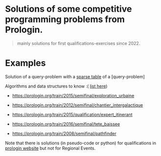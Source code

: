 # Solutions of some competitive programming problems from Prologin.

> mainly solutions for first qualifications-exercises since 2022. 

# Examples
Solution of a query-problem with a [sparse table](https://github.com/Adrien-No/prologin-ocaml-solutions/tree/master/2024/qualifs/p4) of a [query-problem]


Algorithms and data structures to know :( [list here](https://prologin.org/forum/entrainement-3/les-algorithmes-et-structures-de-donnees-a-connaitre-950/))
- https://prologin.org/train/2015/semifinal/exploration_urbaine

- https://prologin.org/train/2012/semifinal/chantier_intergalactique

- https://prologin.org/train/2015/qualification/expert_itinerant

- https://prologin.org/train/2016/semifinal/tete_baissee

- https://prologin.org/train/2008/semifinal/pathfinder



Note that there is solutions (in pseudo-code or python) for qualifications in [prologin website](https://prologin.org/archives/) but not for Regional Events.
